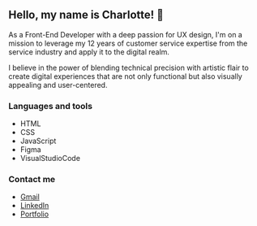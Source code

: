 ## Hello, my name is Charlotte! 🤗
As a Front-End Developer with a deep passion for UX design, I'm on a mission to leverage my 12 years of customer service expertise from the service industry and apply it to the digital realm.

I believe in the power of blending technical precision with artistic flair to create digital experiences that are not only functional but also visually appealing and user-centered.

### Languages and tools
- HTML
- CSS
- JavaScript
- Figma
- VisualStudioCode

### Contact me
- <a href="mailto: charlottevalset@gmail.com">Gmail</a>
- [LinkedIn](https://www.linkedin.com/in/charlotte-valset-6195b521a/)
- [Portfolio](https://charlottevalset-portfolio.netlify.app/)

